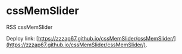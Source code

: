 # cssMemSlider
RSS cssMemSlider

Deploy link: [https://zzzap67.github.io/cssMemSlider/cssMemSlider/](https://zzzap67.github.io/cssMemSlider/cssMemSlider/).